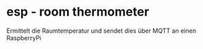 # esp - room thermometer
Ermittelt die Raumtemperatur und sendet dies über MQTT an einen RaspberryPi
